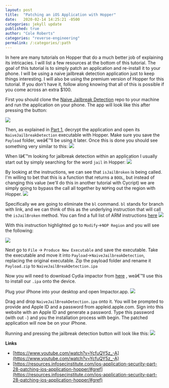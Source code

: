 ```yaml
---
layout: post
title:  "Patching an iOS Application with Hopper"
date:   2020-02-14 14:25:21 -0500
categories: jekyll update
published: true
author: "Cole Roberts"
categories: "reverse-engineering"
permalink: /:categories/:path
---
```


In here are many tutorials on Hopper that do a much better job of explaining its intricacies. I will list a few resources at the bottom of this tutorial. The goal of this tutorial is to simply patch an application and re-install it to your phone. I will be using a naive jailbreak detection application just to keep things interesting. I will also be using the premium version of Hopper for this tutorial. If you don't have it, follow along knowing that all of this is possible if you come across an extra $100.

First you should clone the [Naive Jailbreak Detection](https://github.com/klmitchell2/NaiveJailbreakDetection) repo to your machine and run the application on your phone. The app will look like this after pressing the button:

![](https://citadelsh.s3.us-west-2.amazonaws.com/bac98a82-6b1e-513c-9f51-2ef061293905.jpeg)

Then, as explained in [Part  1](https://www.citadel.sh/blog/decrypting-an-ios-appstore-application), decrypt the application and open its `NaiveJailbreakDetection` executable with Hopper. Make sure you save the `Payload` folder, weâ€™ll be using it later. Once this is done you should see something very similar to this:
![](https://citadelsh.s3.us-west-2.amazonaws.com/fb61526d-34e7-52f0-beca-33d1f8e8192f.png)


When Iâ€™m looking for jailbreak detection within an application I usually start out by simply searching for the word `jail` in Hopper: 
![](https://citadelsh.s3.us-west-2.amazonaws.com/fe68d3f6-6fb5-5bc3-9e62-d0fe63efbb3f.png)

By looking at the instructions, we can see that `isJailBroken` is being called. I'm willing to bet that this is a function that returns a `BOOL`, but instead of changing this value (we'll do this in another tutorial with Cycript) we are simply going to bypass the call all together by `NOP`ing out the region with Hopper.
![](https://citadelsh.s3.us-west-2.amazonaws.com/c60fc535-703c-588e-8711-e0cfc9697e34.png)

Specifically we are going to eliminate the `bl` command. `bl` stands for branch with link, and we can think of this as the underlying instruction that will call the `isJailBroken` method. You can find a full list of ARM instructions [here](http://infocenter.arm.com/help/index.jsp?topic=/com.arm.doc.den0024a/ch05s01.html)
![](https://citadelsh.s3.us-west-2.amazonaws.com/c60fc535-703c-588e-8711-e0cfc9697e34.png)

With this instruction highlighted go to `Modify`->`NOP Region` and you will see the following:

![](https://citadelsh.s3.us-west-2.amazonaws.com/f59f2353-f8c4-5b93-a3e5-4462dbc3746c.png)

Next go to `File` -> `Produce New Executable` and save the executable. Take the executable and move it into `Payload`->`NaiveJailbreakDetection`, replacing the original executable. Zip the payload folder and rename it `Payload.zip` to `NaiveJailBreakDetection.ipa` 

Now you will need to download Cydia impactor from [here](http://www.cydiaimpactor.com) , weâ€™ll use this to install our `.ipa` onto the device. 

Plug your iPhone into your desktop and open Impactor.app. 
![](https://citadelsh.s3.us-west-2.amazonaws.com/a49a9191-4005-5793-8a74-314f341f187e.png)

Drag and drop `NaiveJailBreakDetection.ipa` onto it. You will be prompted to provide and Apple ID and a password from appleid.apple.com. Sign into this website with an Apple ID and generate a password. Type this password (with out `-`) and you the installation process with begin. The patched application will now be on your iPhone. 

Running and pressing the jailbreak detection button will look like this: 
![](https://citadelsh.s3.us-west-2.amazonaws.com/921a8034-1db2-521c-83cc-bec8700c168f.jpeg)

**Links**
- [https://www.youtube.com/watch?v=YcfuQY5z_-A](https://www.youtube.com/watch?v=YcfuQY5z_-A)
- [https://resources.infosecinstitute.com/ios-application-security-part-28-patching-ios-application-hopper/#gref](https://resources.infosecinstitute.com/ios-application-security-part-28-patching-ios-application-hopper/#gref)
